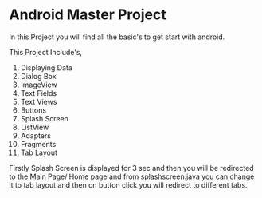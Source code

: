 # Android Master Project

In this Project you will find all the basic's to get start with android.

This Project Include's,

1. Displaying Data
2. Dialog Box
3. ImageView
4. Text Fields
5. Text Views
6. Buttons
7. Splash Screen
8. ListView
9. Adapters
10. Fragments
11. Tab Layout

Firstly Splash Screen is displayed for 3 sec and then you will be redirected to the Main Page/ Home page and from splashscreen.java you can change it to tab layout and then on button 
click you will redirect to different tabs.
